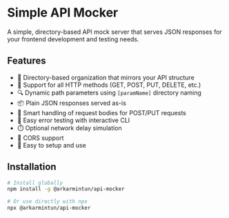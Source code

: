 # Simple API Mocker

A simple, directory-based API mock server that serves JSON responses for your frontend development and testing needs.

## Features

- 📁 Directory-based organization that mirrors your API structure
- 🔄 Support for all HTTP methods (GET, POST, PUT, DELETE, etc.)
- 🔍 Dynamic path parameters using `[paramName]` directory naming
- 📦 Plain JSON responses served as-is
- 🔄 Smart handling of request bodies for POST/PUT requests
- 🚨 Easy error testing with interactive CLI
- ⏱️ Optional network delay simulation
- 🔄 CORS support
- 🚀 Easy to setup and use

## Installation

```bash
# Install globally
npm install -g @arkarmintun/api-mocker

# Or use directly with npx
npx @arkarmintun/api-mocker
```
